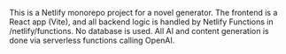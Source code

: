 <!-- Use this file to provide workspace-specific custom instructions to Copilot. For more details, visit https://code.visualstudio.com/docs/copilot/copilot-customization#_use-a-githubcopilotinstructionsmd-file -->

This is a Netlify monorepo project for a novel generator. The frontend is a React app (Vite), and all backend logic is handled by Netlify Functions in /netlify/functions. No database is used. All AI and content generation is done via serverless functions calling OpenAI.
